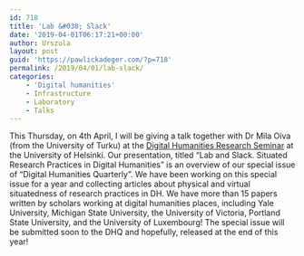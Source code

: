 ```yaml
---
id: 718
title: 'Lab &#038; Slack'
date: '2019-04-01T06:17:21+00:00'
author: Urszula
layout: post
guid: 'https://pawlickadeger.com/?p=718'
permalink: /2019/04/01/lab-slack/
categories:
    - 'Digital humanities'
    - Infrastructure
    - Laboratory
    - Talks
---
```


This Thursday, on 4th April, I will be giving a talk together with Dr Mila Oiva (from the University of Turku) at the [Digital Humanities Research Seminar](https://www.helsinki.fi/en/helsinki-centre-for-digital-humanities/digital-humanities-research-seminar-0) at the University of Helsinki. Our presentation, titled “Lab and Slack. Situated Research Practices in Digital Humanities” is an overview of our special issue of “Digital Humanities Quarterly”. We have been working on this special issue for a year and collecting articles about physical and virtual situatedness of research practices in DH. We have more than 15 papers written by scholars working at digital humanities places, including Yale University, Michigan State University, the University of Victoria, Portland State University, and the University of Luxembourg! The special issue will be submitted soon to the DHQ and hopefully, released at the end of this year!